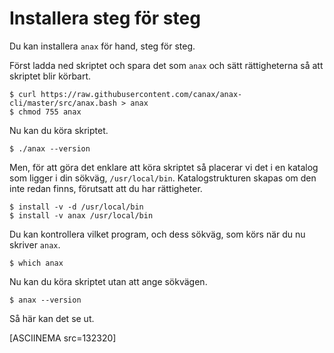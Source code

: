 Installera steg för steg
==================================

Du kan installera `anax` för hand, steg för steg.

Först ladda ned skriptet och spara det som `anax` och sätt rättigheterna så att skriptet blir körbart.


```text
$ curl https://raw.githubusercontent.com/canax/anax-cli/master/src/anax.bash > anax
$ chmod 755 anax
```

Nu kan du köra skriptet.

```text
$ ./anax --version
```

Men, för att göra det enklare att köra skriptet så placerar vi det i en katalog som ligger i din sökväg, `/usr/local/bin`. Katalogstrukturen skapas om den inte redan finns, förutsatt att du har rättigheter.

```text
$ install -v -d /usr/local/bin
$ install -v anax /usr/local/bin
```

Du kan kontrollera vilket program, och dess sökväg, som körs när du nu skriver `anax`.

```text
$ which anax
```

Nu kan du köra skriptet utan att ange sökvägen.

```text
$ anax --version
```

Så här kan det se ut.

[ASCIINEMA src=132320]
